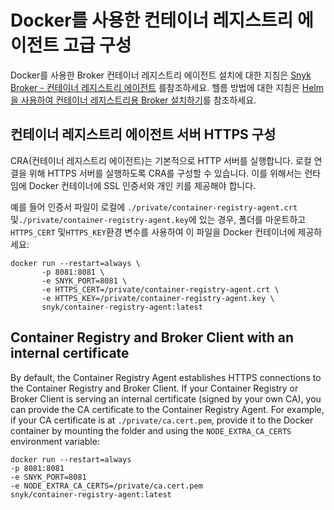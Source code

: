 # Docker를 사용한 컨테이너 레지스트리 에이전트 고급 구성

Docker를 사용한 Broker 컨테이너 레지스트리 에이전트 설치에 대한 지침은 [Snyk Broker - 컨테이너 레지스트리 에이전트](./) 를참조하세요. 헬름 방법에 대한 지침은 [Helm을 사용하여 컨테이너 레지스트리용 Broker 설치하기](install-broker-for-container-registry-agent-using-helm.md)를 참조하세요.

## 컨테이너 레지스트리 에이전트 서버 HTTPS 구성

CRA(컨테이너 레지스트리 에이전트)는 기본적으로 HTTP 서버를 실행합니다. 로컬 연결을 위해 HTTPS 서버를 실행하도록 CRA를 구성할 수 있습니다. 이를 위해서는 런타임에 Docker 컨테이너에 SSL 인증서와 개인 키를 제공해야 합니다.

예를 들어 인증서 파일이 로컬에 `./private/container-registry-agent.crt` 및`./private/container-registry-agent.key`에 있는 경우, 폴더를 마운트하고 `HTTPS_CERT` 및`HTTPS_KEY`환경 변수를 사용하여 이 파일을 Docker 컨테이너에 제공하세요:

```
docker run --restart=always \
       -p 8081:8081 \
       -e SNYK_PORT=8081 \
       -e HTTPS_CERT=/private/container-registry-agent.crt \
       -e HTTPS_KEY=/private/container-registry-agent.key \
       snyk/container-registry-agent:latest
```

## **Container Registry and Broker Client with an internal certificate**

By default, the Container Registry Agent establishes HTTPS connections to the Container Registry and Broker Client. If your Container Registry or Broker Client is serving an internal certificate (signed by your own CA), you can provide the CA certificate to the Container Registry Agent. For example, if your CA certificate is at `./private/ca.cert.pem`, provide it to the Docker container by mounting the folder and using the `NODE_EXTRA_CA_CERTS` environment variable:

```
docker run --restart=always
-p 8081:8081
-e SNYK_PORT=8081
-e NODE_EXTRA_CA_CERTS=/private/ca.cert.pem
snyk/container-registry-agent:latest
```

